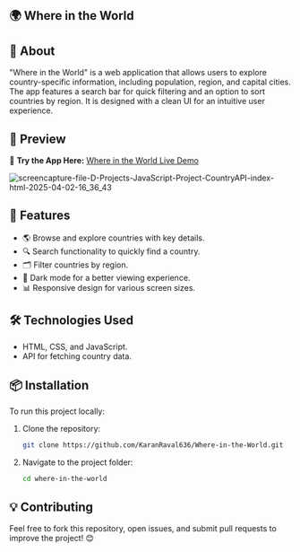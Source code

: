 ## 🌍 Where in the World

## 📌 About
"Where in the World" is a web application that allows users to explore country-specific information, including population, region, and capital cities. The app features a search bar for quick filtering and an option to sort countries by region. It is designed with a clean UI for an intuitive user experience.

## 🎥 Preview
🔗 **Try the App Here:** [Where in the World Live Demo](https://karanraval636.github.io/Where-in-the-World/)

![screencapture-file-D-Projects-JavaScript-Project-CountryAPI-index-html-2025-04-02-16_36_43](https://github.com/user-attachments/assets/70791204-763f-4f2d-91e0-db7b6a683380)

## 🚀 Features
- 🌎 Browse and explore countries with key details.
- 🔍 Search functionality to quickly find a country.
- 🗂️ Filter countries by region.
- 🌙 Dark mode for a better viewing experience.
- 📊 Responsive design for various screen sizes.

## 🛠️ Technologies Used
- HTML, CSS, and JavaScript.
- API for fetching country data.

## 📦 Installation
To run this project locally:

1. Clone the repository:
   ```sh
   git clone https://github.com/KaranRaval636/Where-in-the-World.git

2. Navigate to the project folder:
   ```sh
   cd where-in-the-world

## 💡 Contributing
Feel free to fork this repository, open issues, and submit pull requests to improve the project! 😊
